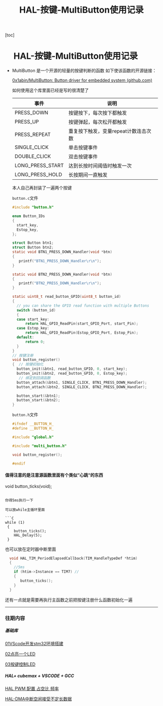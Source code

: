 ﻿---
title: HAL-按键-MultiButton使用记录
tags:
  - STM32
  - Hal
  - Cubemax
---
[toc]

# &ensp;&ensp;HAL-按键-MultiButton使用记录

* MultiButton 是一个开源的轻量的按键判断的函数 如下使该函数的开源链接：

  [0x1abin/MultiButton: Button driver for embedded system (github.com)](https://github.com/0x1abin/MultiButton)

  如何使用这个库里面已经是写的很清楚了


  | 事件             | 说明                                 |
  | ---------------- | ------------------------------------ |
  | PRESS_DOWN       | 按键按下，每次按下都触发             |
  | PRESS_UP         | 按键弹起，每次松开都触发             |
  | PRESS_REPEAT     | 重复按下触发，变量repeat计数连击次数 |
  | SINGLE_CLICK     | 单击按键事件                         |
  | DOUBLE_CLICK     | 双击按键事件                         |
  | LONG_PRESS_START | 达到长按时间阈值时触发一次           |
  | LONG_PRESS_HOLD  | 长按期间一直触发                     |

  本人自己再封装了一遍两个按键

  `button.c`文件


  ```C
  #include "button.h"

  enum Button_IDs
  {
  	start_key,
  	Estop_key,
  };

  struct Button btn1;
  struct Button btn2;
  static void BTN1_PRESS_DOWN_Handler(void *btn)
  {
  	 printf("BTN1_PRESS_DOWN_Handler\r\n");
  }

  static void BTN2_PRESS_DOWN_Handler(void *btn)
  {
     printf("BTN2_PRESS_DOWN_Handler\r\n");
  }

  static uint8_t read_button_GPIO(uint8_t button_id)
  {
  	// you can share the GPIO read function with multiple Buttons
  	switch (button_id)
  	{
  	case start_key:
  		return HAL_GPIO_ReadPin(start_GPIO_Port, start_Pin);
  	case Estop_key: 
  		return HAL_GPIO_ReadPin(Estop_GPIO_Port, Estop_Pin);
  	default:
  		return 0;
  	}
  }
  // 按键注册
  void button_register()
  {  // 按键初始化
  	button_init(&btn1, read_button_GPIO, 0, start_key);
    button_init(&btn2, read_button_GPIO, 0, Estop_key);
     // 绑定到回调函数
    button_attach(&btn1, SINGLE_CLICK, BTN1_PRESS_DOWN_Handler);
  	button_attach(&btn2, SINGLE_CLICK, BTN2_PRESS_DOWN_Handler);

  	button_start(&btn1);
  	button_start(&btn2);
  }

  ```

  `button.h`文件

  ```C
  #ifndef __BUTTON_H_
  #define __BUTTON_H_

  #include "global.h"

  #include "multi_button.h"

  void button_register();

  #endif
  ```

#### 值得注意的是注意源函数里面有个类似“心跳“的东西

void button_ticks(void);

```

你得5ms执行一下

可以放while主循环里面 

```C
while (1)
 {
    button_ticks();
    HAL_Delay(5);
 }
```

也可以放在定时器中断里面

```C
  void HAL_TIM_PeriodElapsedCallback(TIM_HandleTypeDef *htim)
  {
    //5ms
    if (htim->Instance == TIM7) //
    {
       button_ticks();
    }
  }
```

还有一点就是需要再执行主函数之前把按键注册什么函数初始化一遍

---

### 往期内容

##### 基础库

[01VScode开发stm32环境搭建](https://blog.csdn.net/xiaodududao/article/details/136256152?spm=1001.2014.3001.5501)

[02点亮一个LED](https://blog.csdn.net/xiaodududao/article/details/136317917?spm=1001.2014.3001.5501)

[03按键控制LED](https://blog.csdn.net/xiaodududao/article/details/136410063)

##### HAL+ cubemax + VSCODE + GCC

[HAL PWM 配置 占空比 频率](https://blog.csdn.net/xiaodududao/article/details/138500109)

[HAL-DMA中断空闲接受不定长数据](https://blog.csdn.net/xiaodududao/article/details/139830816)
